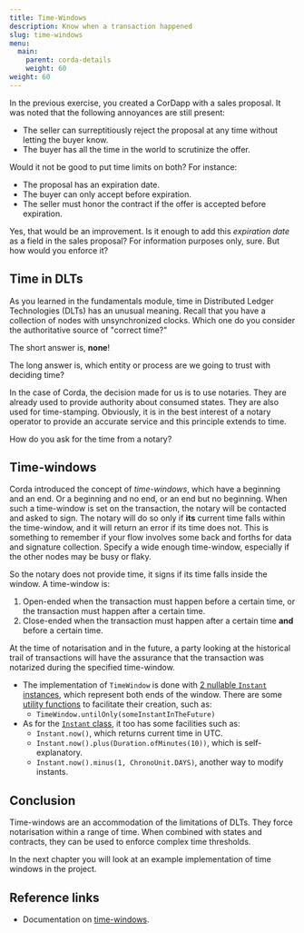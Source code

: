 ```yaml
---
title: Time-Windows
description: Know when a transaction happened
slug: time-windows
menu:
  main:
    parent: corda-details
    weight: 60
weight: 60
---
```


In the previous exercise, you created a CorDapp with a sales proposal. It was noted that the following annoyances are still present:

* The seller can surreptitiously reject the proposal at any time without letting the buyer know.
* The buyer has all the time in the world to scrutinize the offer.

Would it not be good to put time limits on both? For instance:

* The proposal has an expiration date.
* The buyer can only accept before expiration.
* The seller must honor the contract if the offer is accepted before expiration.

Yes, that would be an improvement. Is it enough to add this _expiration date_ as a field in the sales proposal? For information purposes only, sure. But how would you enforce it?

## Time in DLTs

As you learned in the fundamentals module, time in Distributed Ledger Technologies (DLTs) has an unusual meaning. Recall that you have a collection of nodes with unsynchronized clocks. Which one do you consider the authoritative source of "correct time?"

The short answer is, **none**!

The long answer is, which entity or process are we going to trust with deciding time?

In the case of Corda, the decision made for us is to use notaries. They are already used to provide authority about consumed states. They are also used for time-stamping. Obviously, it is in the best interest of a notary operator to provide an accurate service and this principle extends to time.

How do you ask for the time from a notary?

## Time-windows

Corda introduced the concept of _time-windows_, which have a beginning and an end. Or a beginning and no end, or an end but no beginning. When such a time-window is set on the transaction, the notary will be contacted and asked to sign. The notary will do so only if **its** current time falls within the time-window, and it will return an error if its time does not. This is something to remember if your flow involves some back and forths for data and signature collection. Specify a wide enough time-window, especially if the other nodes may be busy or flaky.

So the notary does not provide time, it signs if its time falls inside the window. A time-window is:

1. Open-ended when the transaction must happen before a certain time, or the transaction must happen after a certain time.
2. Close-ended when the transaction must happen after a certain time **and** before a certain time.

At the time of notarisation and in the future, a party looking at the historical trail of transactions will have the assurance that the transaction was notarized during the specified time-window.

* The implementation of `TimeWindow` is done with [2 nullable `Instant` instances](https://github.com/corda/corda/blob/68bb7a0e7bb900117c2ed0d9174fea36d3d4aedc/core/src/main/kotlin/net/corda/core/contracts/TimeWindow.kt#L57-L60), which represent both ends of the window. There are some [utility functions](https://github.com/corda/corda/blob/68bb7a0e7bb900117c2ed0d9174fea36d3d4aedc/core/src/main/kotlin/net/corda/core/contracts/TimeWindow.kt#L27-L53) to facilitate their creation, such as:
    * `TimeWindow.untilOnly(someInstantInTheFuture)`
* As for the [`Instant` class](https://docs.oracle.com/javase/8/docs/api/java/time/Instant.html), it too has some facilities such as:
    * `Instant.now()`, which returns current time in UTC.
    * `Instant.now().plus(Duration.ofMinutes(10))`, which is self-explanatory.
    * `Instant.now().minus(1, ChronoUnit.DAYS)`, another way to modify instants.

## Conclusion

Time-windows are an accommodation of the limitations of DLTs. They force notarisation within a range of time. When combined with states and contracts, they can be used to enforce complex time thresholds.

In the next chapter you will look at an example implementation of time windows in the project.

## Reference links

* Documentation on [time-windows](https://docs.corda.net/docs/corda-os/4.3/key-concepts-time-windows.html#time-windows).
